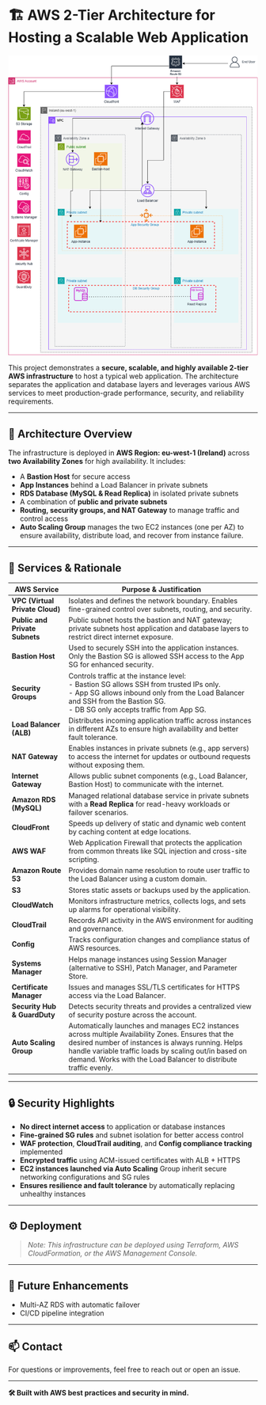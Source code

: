 # 🏗️ AWS 2-Tier Architecture for Hosting a Scalable Web Application

![AWS Architecture Diagram](./architecture-diagram.png)

This project demonstrates a **secure, scalable, and highly available 2-tier AWS infrastructure** to host a typical web application. The architecture separates the application and database layers and leverages various AWS services to meet production-grade performance, security, and reliability requirements.

---

## 📌 Architecture Overview

The infrastructure is deployed in **AWS Region: eu-west-1 (Ireland)** across **two Availability Zones** for high availability. It includes:

- A **Bastion Host** for secure access  
- **App Instances** behind a Load Balancer in private subnets  
- **RDS Database (MySQL & Read Replica)** in isolated private subnets  
- A combination of **public and private subnets**  
- **Routing, security groups, and NAT Gateway** to manage traffic and control access
- **Auto Scaling Group** manages the two EC2 instances (one per AZ) to ensure availability, distribute load, and recover from instance failure.

---

## 🚀 Services & Rationale

| AWS Service | Purpose & Justification |
|-------------|-------------------------|
| **VPC (Virtual Private Cloud)** | Isolates and defines the network boundary. Enables fine-grained control over subnets, routing, and security. |
| **Public and Private Subnets** | Public subnet hosts the bastion and NAT gateway; private subnets host application and database layers to restrict direct internet exposure. |
| **Bastion Host** | Used to securely SSH into the application instances. Only the Bastion SG is allowed SSH access to the App SG for enhanced security. |
| **Security Groups** | Controls traffic at the instance level:<br>- Bastion SG allows SSH from trusted IPs only.<br>- App SG allows inbound only from the Load Balancer and SSH from the Bastion SG.<br>- DB SG only accepts traffic from App SG. |
| **Load Balancer (ALB)** | Distributes incoming application traffic across instances in different AZs to ensure high availability and better fault tolerance. |
| **NAT Gateway** | Enables instances in private subnets (e.g., app servers) to access the internet for updates or outbound requests without exposing them. |
| **Internet Gateway** | Allows public subnet components (e.g., Load Balancer, Bastion Host) to communicate with the internet. |
| **Amazon RDS (MySQL)** | Managed relational database service in private subnets with a **Read Replica** for read-heavy workloads or failover scenarios. |
| **CloudFront** | Speeds up delivery of static and dynamic web content by caching content at edge locations. |
| **AWS WAF** | Web Application Firewall that protects the application from common threats like SQL injection and cross-site scripting. |
| **Amazon Route 53** | Provides domain name resolution to route user traffic to the Load Balancer using a custom domain. |
| **S3** | Stores static assets or backups used by the application. |
| **CloudWatch** | Monitors infrastructure metrics, collects logs, and sets up alarms for operational visibility. |
| **CloudTrail** | Records API activity in the AWS environment for auditing and governance. |
| **Config** | Tracks configuration changes and compliance status of AWS resources. |
| **Systems Manager** | Helps manage instances using Session Manager (alternative to SSH), Patch Manager, and Parameter Store. |
| **Certificate Manager** | Issues and manages SSL/TLS certificates for HTTPS access via the Load Balancer. |
| **Security Hub & GuardDuty** | Detects security threats and provides a centralized view of security posture across the account. |
| **Auto Scaling Group** | Automatically launches and manages EC2 instances across multiple Availability Zones. Ensures that the desired number of instances is always running. Helps handle variable traffic loads by scaling out/in based on demand. Works with the Load Balancer to distribute traffic evenly. |


---

## 🔒 Security Highlights

- **No direct internet access** to application or database instances  
- **Fine-grained SG rules** and subnet isolation for better access control  
- **WAF protection**, **CloudTrail auditing**, and **Config compliance tracking** implemented  
- **Encrypted traffic** using ACM-issued certificates with ALB + HTTPS
- **EC2 instances launched via Auto Scaling** Group inherit secure networking configurations and SG rules
- **Ensures resilience and fault tolerance** by automatically replacing unhealthy instances



---

## ⚙️ Deployment

> *Note: This infrastructure can be deployed using Terraform, AWS CloudFormation, or the AWS Management Console.*

---

## 📎 Future Enhancements
  
- Multi-AZ RDS with automatic failover  
- CI/CD pipeline integration

---

## 📫 Contact

For questions or improvements, feel free to reach out or open an issue.

---

**🛠️ Built with AWS best practices and security in mind.**
